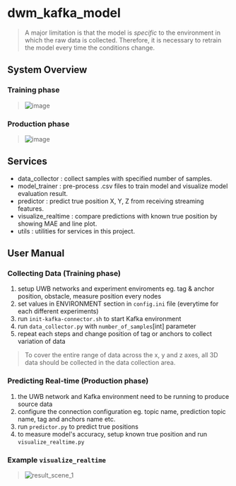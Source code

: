# dwm_kafka_model
> A major limitation is that the model is *specific* to the environment in which the raw data is collected. Therefore, it is necessary to retrain the model every time the conditions change.

## System Overview
### Training phase
> ![image](https://user-images.githubusercontent.com/68238844/229580987-10a73a96-2b7a-4446-91c6-01e7e5e44ae3.png)
### Production phase
> ![image](https://user-images.githubusercontent.com/68238844/229581080-cf4779bb-7c69-4b45-b880-6c4b25bc965d.png)


## Services
* data_collector : collect samples with specified number of samples.
* model_trainer : pre-process .csv files to train model and visualize model evaluation result.
* predictor : predict true position X, Y, Z from receiving streaming features.
* visualize_realtime : compare predictions with known true position by showing MAE and line plot.
* utils : utilities for services in this project.

## User Manual
### Collecting Data (Training phase)
1. setup UWB networks and experiment enviroments eg. tag & anchor position, obstacle, measure position every nodes
2. set values in ENVIRONMENT section in `config.ini` file (everytime for each different experiments)
3. run `init-kafka-connector.sh` to start Kafka environment
4. run `data_collector.py` with `number_of_samples`[int] parameter
5. repeat each steps and change position of tag or anchors to collect variation of data

> To cover the entire range of data across the x, y and z axes, all 3D data should be collected in the data collection area.

### Predicting Real-time (Production phase)
1. the UWB network and Kafka environment need to be running to produce source data
2. configure the connection configuration eg. topic name, prediction topic name, tag and anchors name etc.
3. run `predictor.py` to predict true positions
4. to measure model's accuracy, setup known true position and run `visualize_realtime.py`

### Example `visualize_realtime`
> ![result_scene_1](https://user-images.githubusercontent.com/68238844/229591681-da78109a-bc72-4441-bfdc-414a9411470a.gif)
